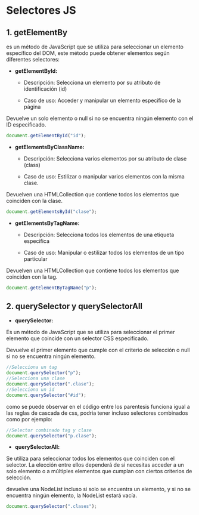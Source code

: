# Selectores JS

## 1. getElementBy

es un método de JavaScript que se utiliza para seleccionar un elemento específico del DOM, este método puede obtener elementos según diferentes selectores:

* **getElementById:**

  * Descripción: Selecciona un elemento por su atributo de identificación (id)

  * Caso de uso: Acceder y manipular un elemento específico de la página

Devuelve un solo elemento o null si no se encuentra ningún elemento con el ID especificado.

```javascript
document.getElementById("id");
```

* **getElementsByClassName:**

  * Descripción: Selecciona varios elementos por su atributo de clase (class)

  * Caso de uso: Estilizar o manipular varios elementos con la misma clase.

Devuelven una HTMLCollection que contiene todos los elementos que coinciden con la clase.

```javascript
document.getElementsById("clase");
```

* **getElementsByTagName:**

  * Descripción: Selecciona todos los elementos de una etiqueta especifica

  * Caso de uso: Manipular o estilizar todos los elementos de un tipo particular

Devuelven una HTMLCollection que contiene todos los elementos que coinciden con la tag.

```javascript
document.getElementByTagName("p");
```

## 2. querySelector y querySelectorAll

* **querySelector:**

Es un método de JavaScript que se utiliza para seleccionar el primer elemento que coincide con un selector CSS especificado.

Devuelve el primer elemento que cumple con el criterio de selección o null si no se encuentra ningún elemento.

```javascript
//Selecciona un tag
document.querySelector("p");
//Selecciona una clase
document.querySelector(".clase");
//Selecciona un id
document.querySelector("#id");
```

como se puede observar en el código entre los parentesis funciona igual a las reglas de cascada de css, podria tener incluso selectores combinados como por ejemplo:

```javascript
//Selector combinado tag y clase
document.querySelector("p.clase");
```

* **querySelectorAll:**

Se utiliza para seleccionar todos los elementos que coinciden con el selector. La elección entre ellos dependerá de si necesitas acceder a un solo elemento o a múltiples elementos que cumplan con ciertos criterios de selección.

devuelve una NodeList incluso si solo se encuentra un elemento, y si no se encuentra ningún elemento, la NodeList estará vacía.

```javascript
document.querySelector(".clases");
```
